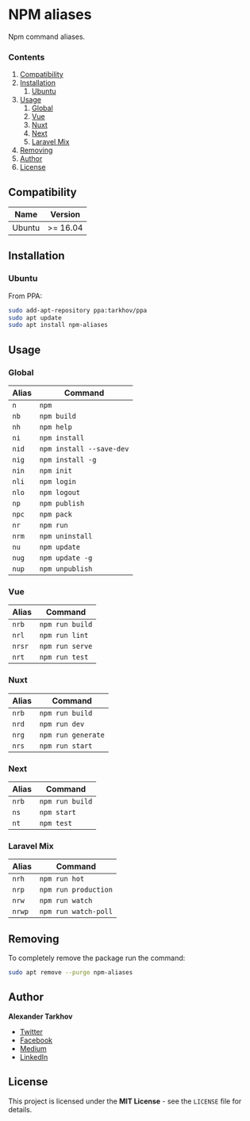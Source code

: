 # NPM aliases

Npm command aliases.

### Contents

1. [Compatibility](#compatibility)
2. [Installation](#installation)
   1. [Ubuntu](#ubuntu)
3. [Usage](#usage)
   1. [Global](#global)
   2. [Vue](#vue)
   3. [Nuxt](#nuxt)
   4. [Next](#next)
   5. [Laravel Mix](#laravel-mix)
4. [Removing](#removing)
5. [Author](#author)
6. [License](#license)

## Compatibility

Name | Version
------- | -------
Ubuntu | >= 16.04

## Installation

### Ubuntu

From PPA:

```bash
sudo add-apt-repository ppa:tarkhov/ppa
sudo apt update
sudo apt install npm-aliases
```

## Usage

### Global

Alias | Command
------- | -------
`n` | `npm`
`nb` | `npm build`
`nh` | `npm help`
`ni` | `npm install`
`nid` | `npm install --save-dev`
`nig` | `npm install -g`
`nin` | `npm init`
`nli` | `npm login`
`nlo` | `npm logout`
`np` | `npm publish`
`npc` | `npm pack`
`nr` | `npm run`
`nrm` | `npm uninstall`
`nu` | `npm update`
`nug` | `npm update -g`
`nup` | `npm unpublish`

### Vue
Alias | Command
------- | -------
`nrb` | `npm run build`
`nrl` | `npm run lint`
`nrsr` | `npm run serve`
`nrt` | `npm run test`

### Nuxt
Alias | Command
------- | -------
`nrb` | `npm run build`
`nrd` | `npm run dev`
`nrg` | `npm run generate`
`nrs` | `npm run start`

### Next
Alias | Command
------- | -------
`nrb` | `npm run build`
`ns` | `npm start`
`nt` | `npm test`

### Laravel Mix
Alias | Command
------- | -------
`nrh` | `npm run hot`
`nrp` | `npm run production`
`nrw` | `npm run watch`
`nrwp` | `npm run watch-poll`

## Removing

To completely remove the package run the command:

```bash
sudo apt remove --purge npm-aliases
```

## Author

**Alexander Tarkhov**

* [Twitter](https://twitter.com/alextarkhov)
* [Facebook](https://www.facebook.com/alex.tarkhov)
* [Medium](https://medium.com/@tarkhov)
* [LinkedIn](https://www.linkedin.com/in/tarkhov/)

## License

This project is licensed under the **MIT License** - see the `LICENSE` file for details.
